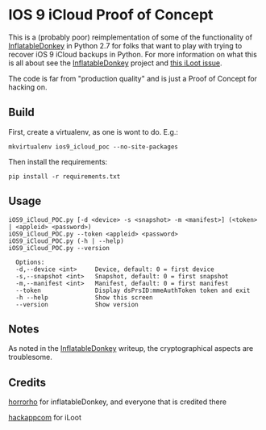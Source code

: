 # IOS 9 iCloud Proof of Concept

This is a (probably poor) reimplementation of some of the functionality of [InflatableDonkey](https://github.com/horrorho/InflatableDonkey) in Python 2.7 for folks that want to play with trying to recover iOS 9 iCloud backups in Python. For more information on what this is all about see the [InflatableDonkey](https://github.com/horrorho/InflatableDonkey) project and [this iLoot issue](https://github.com/hackappcom/iloot/issues/62).

The code is far from "production quality" and is just a Proof of Concept for hacking on.

## Build
First, create a virtualenv, as one is wont to do. E.g.:

    mkvirtualenv ios9_icloud_poc --no-site-packages

Then install the requirements:

    pip install -r requirements.txt

## Usage
    
    iOS9_iCloud_POC.py [-d <device> -s <snapshot> -m <manifest>] (<token> | <appleid> <password>)
    iOS9_iCloud_POC.py --token <appleid> <password>
    iOS9_iCloud_POC.py (-h | --help)
    iOS9_iCloud_POC.py --version

      Options:
      -d,--device <int>     Device, default: 0 = first device
      -s,--snapshot <int>   Snapshot, default: 0 = first snapshot
      -m,--manifest <int>   Manifest, default: 0 = first manifest
      --token               Display dsPrsID:mmeAuthToken token and exit
      -h --help             Show this screen
      --version             Show version

## Notes
As noted in the [InflatableDonkey](https://github.com/horrorho/InflatableDonkey) writeup, the cryptographical aspects are troublesome. 

## Credits
[horrorho](https://github.com/horrorho) for inflatableDonkey, and everyone that is credited there

[hackappcom](https://github.com/hackappcom) for iLoot
